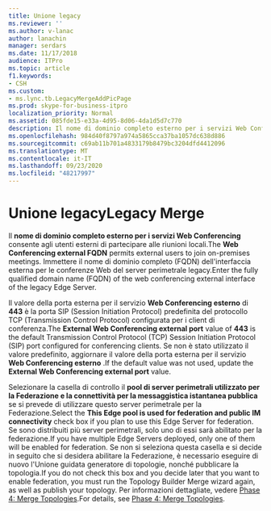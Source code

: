 ```yaml
---
title: Unione legacy
ms.reviewer: ''
ms.author: v-lanac
author: lanachin
manager: serdars
ms.date: 11/17/2018
audience: ITPro
ms.topic: article
f1.keywords:
- CSH
ms.custom:
- ms.lync.tb.LegacyMergeAddPicPage
ms.prod: skype-for-business-itpro
localization_priority: Normal
ms.assetid: 085fde15-e33a-4d95-8d06-4da1d5d7c770
description: Il nome di dominio completo esterno per i servizi Web Conferencing consente agli utenti esterni di partecipare alle riunioni locali. Immettere il nome di dominio completo (FQDN) dell'interfaccia esterna per le conferenze Web del server perimetrale legacy.
ms.openlocfilehash: 984d40f8797a974a5865cca37ba1057dc638d886
ms.sourcegitcommit: c69ab11b701a4833179b8479bc3204dfd4412096
ms.translationtype: MT
ms.contentlocale: it-IT
ms.lasthandoff: 09/23/2020
ms.locfileid: "48217997"
---
```

# <a name="legacy-merge"></a><span data-ttu-id="5edb8-104">Unione legacy</span><span class="sxs-lookup"><span data-stu-id="5edb8-104">Legacy Merge</span></span>

<span data-ttu-id="5edb8-105">Il **nome di dominio completo esterno per i servizi Web Conferencing** consente agli utenti esterni di partecipare alle riunioni locali.</span><span class="sxs-lookup"><span data-stu-id="5edb8-105">The **Web Conferencing external FQDN** permits external users to join on-premises meetings.</span></span> <span data-ttu-id="5edb8-106">Immettere il nome di dominio completo (FQDN) dell'interfaccia esterna per le conferenze Web del server perimetrale legacy.</span><span class="sxs-lookup"><span data-stu-id="5edb8-106">Enter the fully qualified domain name (FQDN) of the web conferencing external interface of the legacy Edge Server.</span></span>

<span data-ttu-id="5edb8-107">Il valore della porta esterna per il servizio **Web Conferencing esterno** di **443** è la porta SIP (Session Initiation Protocol) predefinita del protocollo TCP (Transmission Control Protocol) configurata per i client di conferenza.</span><span class="sxs-lookup"><span data-stu-id="5edb8-107">The **External Web Conferencing external port** value of **443** is the default Transmission Control Protocol (TCP) Session Initiation Protocol (SIP) port configured for conferencing clients.</span></span> <span data-ttu-id="5edb8-108">Se non è stato utilizzato il valore predefinito, aggiornare il valore della porta esterna per il servizio **Web Conferencing esterno** .</span><span class="sxs-lookup"><span data-stu-id="5edb8-108">If the default value was not used, update the **External Web Conferencing external port** value.</span></span>

<span data-ttu-id="5edb8-109">Selezionare la casella di controllo il **pool di server perimetrali utilizzato per la Federazione e la connettività per la messaggistica istantanea pubblica** se si prevede di utilizzare questo server perimetrale per la Federazione.</span><span class="sxs-lookup"><span data-stu-id="5edb8-109">Select the **This Edge pool is used for federation and public IM connectivity** check box if you plan to use this Edge Server for federation.</span></span> <span data-ttu-id="5edb8-110">Se sono distribuiti più server perimetrali, solo uno di essi sarà abilitato per la federazione.</span><span class="sxs-lookup"><span data-stu-id="5edb8-110">If you have multiple Edge Servers deployed, only one of them will be enabled for federation.</span></span> <span data-ttu-id="5edb8-111">Se non si seleziona questa casella e si decide in seguito che si desidera abilitare la Federazione, è necessario eseguire di nuovo l'Unione guidata generatore di topologie, nonché pubblicare la topologia.</span><span class="sxs-lookup"><span data-stu-id="5edb8-111">If you do not check this box and you decide later that you want to enable federation, you must run the Topology Builder Merge wizard again, as well as publish your topology.</span></span> <span data-ttu-id="5edb8-112">Per informazioni dettagliate, vedere [Phase 4: Merge Topologies](https://technet.microsoft.com/library/81eb5bb2-1fd7-4611-a2aa-eb2393c8abc9.aspx).</span><span class="sxs-lookup"><span data-stu-id="5edb8-112">For details, see [Phase 4: Merge Topologies](https://technet.microsoft.com/library/81eb5bb2-1fd7-4611-a2aa-eb2393c8abc9.aspx).</span></span>


